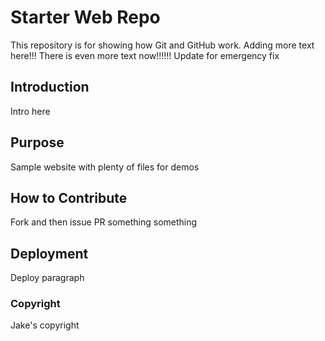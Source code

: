 # Starter Web Repo

This repository is for showing how Git and GitHub work. Adding more text here!!! There is even more text now!!!!!!
Update for emergency fix

## Introduction

Intro here

## Purpose

Sample website with plenty of files for demos

## How to Contribute

Fork and then issue PR something something

## Deployment

Deploy paragraph

### Copyright

Jake's copyright